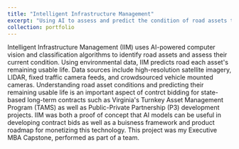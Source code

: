 ```yaml
---
title: "Intelligent Infrastructure Management"
excerpt: "Using AI to assess and predict the condition of road assets to inform contract bid pricing <br/><img src='/images/iim.png' width=500 height=300>"
collection: portfolio
---
```


Intelligent Infrastructure Management (IIM) uses AI-powered computer vision and classification algorithms to identify road assets and assess their current condition. Using environmental data, IIM predicts road each asset's remaining usable life. Data sources include high-resolution satellite imagery, LIDAR, fixed traffic camera feeds, and crowdsourced vehicle mounted cameras. Understanding road asset conditions and predicting their remaining usable life is an important aspect of contrct bidding for state-based long-term contracts such as Virginia's Turnkey Asset Management Program (TAMS) as well as Public-Private Partnership (P3) development projects. IIM was both a proof of concept that AI models can be useful in developing contract bids as well as a buisness framework and product roadmap for monetizing this technology. This project was my Executive MBA Capstone, performed as part of a team. 
